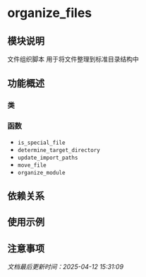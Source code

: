 # organize_files

## 模块说明
文件组织脚本
用于将文件整理到标准目录结构中

## 功能概述

### 类


### 函数

- `is_special_file`
- `determine_target_directory`
- `update_import_paths`
- `move_file`
- `organize_module`

## 依赖关系

## 使用示例

## 注意事项

*文档最后更新时间：2025-04-12 15:31:09*